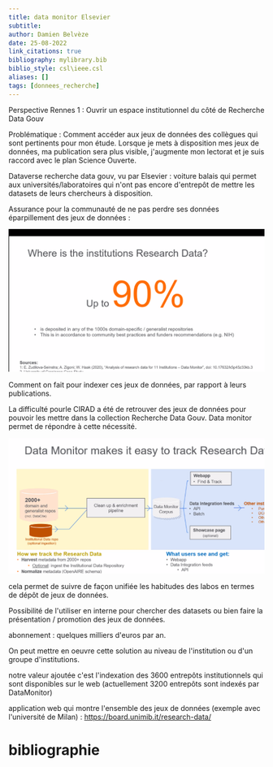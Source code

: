 ```yaml
---
title: data monitor Elsevier
subtitle:
author: Damien Belvèze
date: 25-08-2022
link_citations: true
bibliography: mylibrary.bib
biblio_style: csl\ieee.csl
aliases: []
tags: [donnees_recherche]
---
```


Perspective Rennes 1 : Ouvrir un espace institutionnel du côté de Recherche Data Gouv

Problématique : Comment accéder aux jeux de données des collègues qui sont pertinents pour mon étude. 
Lorsque je mets à disposition mes jeux de données, ma publication sera plus visible, j'augmente mon lectorat et je suis raccord avec le plan Science Ouverte.

Dataverse recherche data gouv, vu par Elsevier : voiture balais qui permet aux universités/laboratoires qui n'ont pas encore d'entrepôt de mettre les datasets de leurs chercheurs à disposition.

Assurance pour la communauté de ne pas perdre ses données
éparpillement des jeux de données : 

![](images/datasets_repositories.PNG)

Comment on fait pour indexer ces jeux de données, par rapport à leurs publications. 

La difficulté pourle CIRAD a été de retrouver des jeux de données pour pouvoir les mettre dans la collection Recherche Data Gouv. 
Data monitor permet de répondre à cette nécessité. 

![](images/data_monitor1.PNG)

cela permet de suivre de façon unifiée les habitudes des labos en termes de dépôt de jeux de données. 

Possibilité de l'utiliser en interne pour chercher des datasets ou bien faire la présentation / promotion des jeux de données.

abonnement : quelques milliers d'euros par an.

On peut mettre en oeuvre cette solution au niveau de l'institution ou d'un groupe d'institutions.

notre valeur ajoutée c'est l'indexation des 3600 entrepôts institutionnels qui sont disponibles sur le web (actuellement 3200 entrepôts sont indexés par DataMonitor)

application web qui montre l'ensemble des jeux de données (exemple avec l'université de Milan) : https://board.unimib.it/research-data/






# bibliographie

